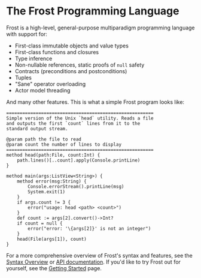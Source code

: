The Frost Programming Language
==============================

Frost is a high-level, general-purpose multiparadigm programming language with support for:

* First-class immutable objects and value types
* First-class functions and closures
* Type inference
* Non-nullable references, static proofs of `null` safety
* Contracts (preconditions and postconditions)
* Tuples
* "Sane" operator overloading
* Actor model threading

And many other features. This is what a simple Frost program looks like:

    =======================================================
    Simple version of the Unix `head` utility. Reads a file
    and outputs the first `count` lines from it to the
    standard output stream.

    @param path the file to read
    @param count the number of lines to display
    =======================================================
    method head(path:File, count:Int) {
        path.lines()[..count].apply(Console.printLine)
    }

    method main(args:ListView<String>) {
        method error(msg:String) {
            Console.errorStream().printLine(msg)
            System.exit(1)
        }
        if args.count != 3 {
            error("usage: head <path> <count>")
        }
        def count := args[2].convert()->Int?
        if count = null {
            error("error: '\{args[2]}' is not an integer")
        }
        head(File(args[1]), count)
    }

For a more comprehensive overview of Frost's syntax and features, see the 
[Syntax Overview](overview.md) or [API documentation](api/index.html). If you'd like to try Frost
out for yourself, see the [Getting Started](gettingStarted.md) page.
